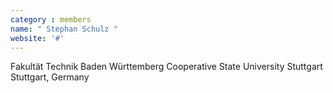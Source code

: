 ```yaml
---
category : members
name: " Stephan Schulz " 
website: '#'
---
```

Fakultät Technik
Baden Württemberg Cooperative State University Stuttgart
Stuttgart, Germany

